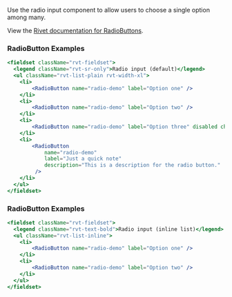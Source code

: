 Use the radio input component to allow users to choose a single option among many.

View the [Rivet documentation for RadioButtons](https://rivet.iu.edu/components/radio-input/).

### RadioButton Examples

<!-- prettier-ignore-start -->
```jsx
<fieldset className="rvt-fieldset">
  <legend className="rvt-sr-only">Radio input (default)</legend>
  <ul className="rvt-list-plain rvt-width-xl">
    <li>
        <RadioButton name="radio-demo" label="Option one" />
    </li>
    <li>
        <RadioButton name="radio-demo" label="Option two" />
    </li>
    <li>
        <RadioButton name="radio-demo" label="Option three" disabled checked />
    </li>
    <li>
        <RadioButton 
            name="radio-demo" 
            label="Just a quick note" 
            description="This is a description for the radio button."
         />
    </li>
  </ul>
</fieldset>
```
<!-- prettier-ignore-end -->

### RadioButton Examples

<!-- prettier-ignore-start -->
```jsx
<fieldset className="rvt-fieldset">
  <legend className="rvt-text-bold">Radio input (inline list)</legend>
  <ul className="rvt-list-inline">
    <li>
        <RadioButton name="radio-demo" label="Option one" />
    </li>
    <li>
        <RadioButton name="radio-demo" label="Option two" />
    </li>
  </ul>
</fieldset>
```
<!-- prettier-ignore-end -->
